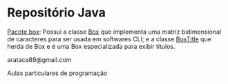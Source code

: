# Repositório Java
<p><a href="https://github.com/arataca89/java/tree/main/Box">Pacote box</a>: Possui a classe <a href="https://github.com/arataca89/java/blob/main/Box/Box.java">Box</a> que implementa uma matriz bidimensional de caracteres para ser usada em softwares CLI; e a classe <a href="https://github.com/arataca89/java/blob/main/Box/BoxTitle.java">BoxTitle</a> que herda de Box e é uma Box especializada para exibir títulos.</p> 

<p></p>
<p>arataca89@gmail.com</p>
<p>Aulas particulares de programação</p>
